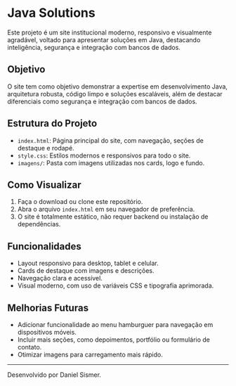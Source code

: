 # Java Solutions

Este projeto é um site institucional moderno, responsivo e visualmente agradável, voltado para apresentar soluções em Java, destacando inteligência, segurança e integração com bancos de dados.

## Objetivo
O site tem como objetivo demonstrar a expertise em desenvolvimento Java, arquitetura robusta, código limpo e soluções escaláveis, além de destacar diferenciais como segurança e integração com bancos de dados.

## Estrutura do Projeto

- `index.html`: Página principal do site, com navegação, seções de destaque e rodapé.
- `style.css`: Estilos modernos e responsivos para todo o site.
- `imagens/`: Pasta com imagens utilizadas nos cards, logo e fundo.

## Como Visualizar

1. Faça o download ou clone este repositório.
2. Abra o arquivo `index.html` em seu navegador de preferência.
3. O site é totalmente estático, não requer backend ou instalação de dependências.

## Funcionalidades
- Layout responsivo para desktop, tablet e celular.
- Cards de destaque com imagens e descrições.
- Navegação clara e acessível.
- Visual moderno, com uso de variáveis CSS e tipografia aprimorada.

## Melhorias Futuras
- Adicionar funcionalidade ao menu hamburguer para navegação em dispositivos móveis.
- Incluir mais seções, como depoimentos, portfólio ou formulário de contato.
- Otimizar imagens para carregamento mais rápido.

---

Desenvolvido por Daniel Sismer.